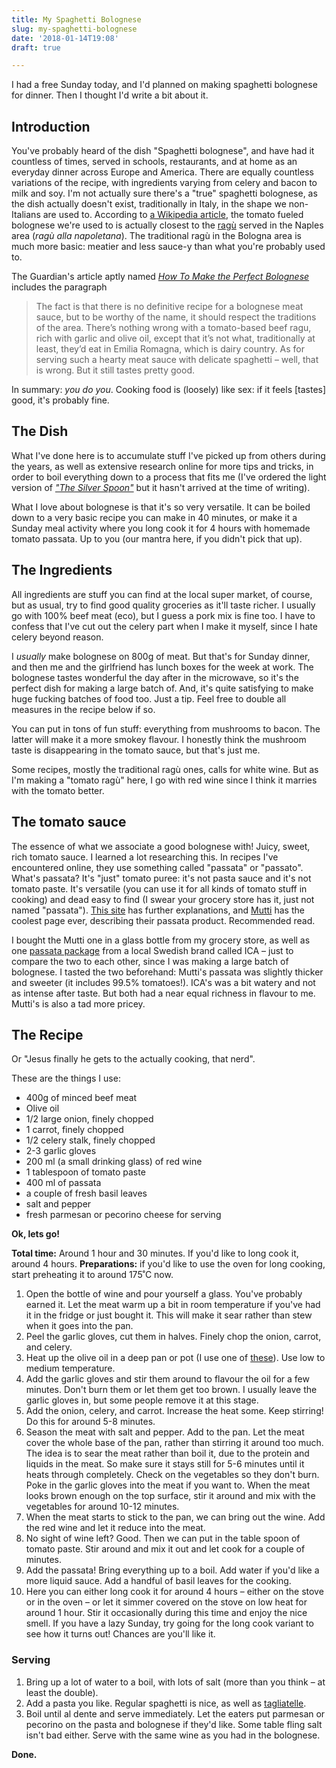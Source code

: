 ```yaml
---
title: My Spaghetti Bolognese
slug: my-spaghetti-bolognese
date: '2018-01-14T19:08'
draft: true

---
```


I had a free Sunday today, and I'd planned on making spaghetti bolognese for dinner. Then I thought I'd write a bit about it.

## Introduction

You've probably heard of the dish "Spaghetti bolognese", and have had it countless of times, served in schools, restaurants, and at home as an everyday dinner across Europe and America. There are equally countless variations of the recipe, with ingredients varying from celery and bacon to milk and soy. I'm not actually sure there's a "true" spaghetti bolognese, as the dish actually doesn't exist, traditionally in Italy, in the shape we non-Italians are used to. According to [a Wikipedia article](https://en.wikipedia.org/wiki/Bolognese_sauce#Spaghetti_bolognese), the tomato fueled bolognese we're used to is actually closest to the [ragù](https://en.wikipedia.org/wiki/Rag%C3%B9) served in the Naples area (*ragù alla napoletana*). The traditional ragù in the Bologna area is much more basic: meatier and less sauce-y than what you're probably used to.

The Guardian's article aptly named [*How To Make the Perfect Bolognese*](https://www.theguardian.com/lifeandstyle/wordofmouth/2010/nov/25/how-to-make-perfect-bolognese) includes the paragraph

> The fact is that there is no definitive recipe for a bolognese meat sauce, but to be worthy of the name, it should respect the traditions of the area. There’s nothing wrong with a tomato-based beef ragu, rich with garlic and olive oil, except that it’s not what, traditionally at least, they’d eat in Emilia Romagna, which is dairy country. As for serving such a hearty meat sauce with delicate spaghetti – well, that is wrong. But it still tastes pretty good.

In summary: *you do you*. Cooking food is (loosely) like sex: if it feels [tastes] good, it's probably fine.

## The Dish

What I've done here is to accumulate stuff I've picked up from others during the years, as well as extensive research online for more tips and tricks, in order to boil everything down to a process that fits me (I've ordered the light version of [*"The Silver Spoon"*](https://www.amazon.com/Silver-Spoon-Quick-Italian-Recipes/dp/0714870587/ref=cm_cr_arp_d_product_top?ie=UTF8) but it hasn't arrived at the time of writing).

What I love about bolognese is that it's so very versatile. It can be boiled down to a very basic recipe you can make in 40 minutes, or make it a Sunday meal activity where you long cook it for 4 hours with homemade tomato passata. Up to you (our mantra here, if you didn't pick that up).

## The Ingredients

All ingredients are stuff you can find at the local super market, of course, but as usual, try to find good quality groceries as it'll taste richer. I usually go with 100% beef meat (eco), but I guess a pork mix is fine too. I have to confess that I've cut out the celery part when I make it myself, since I hate celery beyond reason.

I *usually* make bolognese on 800g of meat. But that's for Sunday dinner, and then me and the girlfriend has lunch boxes for the week at work. The bolognese tastes wonderful the day after in the microwave, so it's the perfect dish for making a large batch of. And, it's quite satisfying to make huge fucking batches of food too. Just a tip. Feel free to double all measures in the recipe below if so.

You can put in tons of fun stuff: everything from mushrooms to bacon. The latter will make it a more smokey flavour. I honestly think the mushroom taste is disappearing in the tomato sauce, but that's just me.

Some recipes, mostly the traditional ragù ones, calls for white wine. But as I'm making a "tomato ragù" here, I go with red wine since I think it marries with the tomato better.

## The tomato sauce

The essence of what we associate a good bolognese with! Juicy, sweet, rich tomato sauce. I learned a lot researching this. In recipes I've encountered online, they use something called "passata" or "passato". What's passata? It's "just" tomato puree: it's not pasta sauce and it's not tomato paste. It's versatile (you can use it for all kinds of tomato stuff in cooking) and dead easy to find (I swear your grocery store has it, just not named "passata"). [This site](https://www.thekitchn.com/what-is-tomato-passata-and-how-156321) has further explanations, and [Mutti](https://www.mutti-parma.com/us/products/puree/tomato-puree) has the coolest page ever, describing their passata product. Recommended read.

I bought the Mutti one in a glass bottle from my grocery store, as well as one [passata package](https://www.ica.se/handla/produkt/passerade-tomater-500g-krav-ica-i-love-eco-id_p_7318690028666) from a local Swedish brand called ICA – just to compare the two to each other, since I was making a large batch of bolognese. I tasted the two beforehand: Mutti's passata was slightly thicker and sweeter (it includes 99.5% tomatoes!). ICA's was a bit watery and not as intense after taste. But both had a near equal richness in flavour to me. Mutti's is also a tad more pricey.

## The Recipe

Or "Jesus finally he gets to the actually cooking, that nerd".

These are the things I use:

- 400g of minced beef meat
- Olive oil
- 1/2 large onion, finely chopped
- 1 carrot, finely chopped
- 1/2 celery stalk, finely chopped
- 2-3 garlic gloves
- 200 ml (a small drinking glass) of red wine
- 1 tablespoon of tomato paste
- 400 ml of passata
- a couple of fresh basil leaves
- salt and pepper
- fresh parmesan or pecorino cheese for serving

**Ok, lets go!**

**Total time:** Around 1 hour and 30 minutes. If you'd like to long cook it, around 4 hours.
**Preparations:** if you'd like to use the oven for long cooking, start preheating it to around 175˚C now.

1. Open the bottle of wine and pour yourself a glass. You've probably earned it. Let the meat warm up a bit in room temperature if you've had it in the fridge or just bought it. This will make it sear rather than stew when it goes into the pan.
2. Peel the garlic gloves, cut them in halves. Finely chop the onion, carrot, and celery.
3. Heat up the olive oil in a deep pan or pot (I use one of [these](https://www.lecreuset.com/media/catalog/product/cache/1/image/9df78eab33525d08d6e5fb8d27136e95/r/s/rs2349_ls2502-2567-lpr-lecreuset.1501690761.jpg)). Use low to medium temperature.
4. Add the garlic gloves and stir them around to flavour the oil for a few minutes. Don't burn them or let them get too brown. I usually leave the garlic gloves in, but some people remove it at this stage.
5. Add the onion, celery, and carrot. Increase the heat some. Keep stirring! Do this for around 5-8 minutes.
6. Season the meat with salt and pepper. Add to the pan. Let the meat cover the whole base of the pan, rather than stirring it around too much. The idea is to sear the meat rather than boil it, due to the protein and liquids in the meat. So make sure it stays still for 5-6 minutes until it heats through completely. Check on the vegetables so they don't burn. Poke in the garlic gloves into the meat if you want to. When the meat looks brown enough on the top surface, stir it around and mix with the vegetables for around 10-12 minutes.
7. When the meat starts to stick to the pan, we can bring out the wine. Add the red wine and let it reduce into the meat.
8. No sight of wine left? Good. Then we can put in the table spoon of tomato paste. Stir around and mix it out and let cook for a couple of minutes.
9. Add the passata! Bring everything up to a boil. Add water if you'd like a more liquid sauce. Add a handful of basil leaves for the cooking.
10. Here you can either long cook it for around 4 hours – either on the stove or in the oven – or let it simmer covered on the stove on low heat for around 1 hour. Stir it occasionally during this time and enjoy the nice smell. If you have a lazy Sunday, try going for the long cook variant to see how it turns out! Chances are you'll like it.

### Serving

1. Bring up a lot of water to a boil, with lots of salt (more than you think – at least the double).
2. Add a pasta you like. Regular spaghetti is nice, as well as [tagliatelle](https://cms.splendidtable.org/sites/default/files/styles/w2000/public/523263613.jpg?itok=sj4DKT2p).
3. Boil until al dente and serve immediately. Let the eaters put parmesan or pecorino on the pasta and bolognese if they'd like. Some table fling salt isn't bad either. Serve with the same wine as you had in the bolognese.

**Done.**
